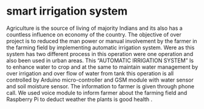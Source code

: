 # smart irrigation system

Agriculture is the source of living of majority Indians and its also has a countless influence on economy of the country. The objective of over project is to reduced the man power or manual involvement by the farmer in the farming field by implementing automatic irrigation system. Were as this system has two different process in this operation were one operation and also been used in urban areas. This “AUTOMATIC IRRIGATION SYSTEM” Is to enhance water to crop and at the same to maintain water management by over irrigation and over flow of water from tank this operation is all controlled by Arduino micro-controller and GSM module with water sensor and soil moisture sensor. The information to farmer is given through phone call. We used voice module to inform farmer about the farming field and Raspberry Pi to deduct weather the plants is good health .

